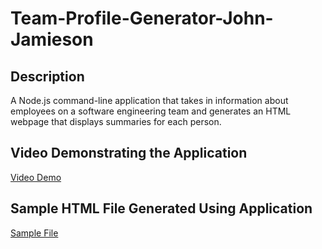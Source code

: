 # Team-Profile-Generator-John-Jamieson

## Description

A Node.js command-line application that takes in information about employees on a software engineering team and 
generates an HTML webpage that displays summaries for each person.

## Video Demonstrating the Application

[Video Demo](https://drive.google.com/file/d/1vfEi1SJfmkw1vf0B_VPwQV4b5qT765x8/view)

## Sample HTML File Generated Using Application

[Sample File](https://github.com/CrusaderJohn/Team-Profile-Generator-John-Jamieson/blob/master/dist/index.html)